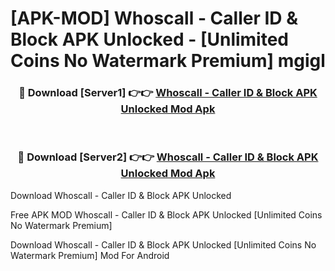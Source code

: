 # [APK-MOD] Whoscall - Caller ID & Block APK Unlocked - [Unlimited Coins No Watermark Premium] mgigl



<div align="center">
<h3>🔴 Download [Server1] 👉👉 <a href="https://momento.my/?title=Whoscall_-_Caller_ID_&_Block_APK_Unlocked">Whoscall - Caller ID & Block APK Unlocked Mod Apk</a></h3><br>

<h3>🔴 Download [Server2] 👉👉 <a href="https://momento.my/?title=Whoscall_-_Caller_ID_&_Block_APK_Unlocked">Whoscall - Caller ID & Block APK Unlocked Mod Apk</a></h3>
</div>



Download Whoscall - Caller ID & Block APK Unlocked 

Free APK MOD Whoscall - Caller ID & Block APK Unlocked [Unlimited Coins No Watermark Premium]

Download Whoscall - Caller ID & Block APK Unlocked [Unlimited Coins No Watermark Premium] Mod For Android
